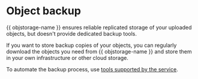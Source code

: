 # Object backup

{{ objstorage-name }} ensures reliable replicated storage of your uploaded objects, but doesn't provide dedicated backup tools.

If you want to store backup copies of your objects, you can regularly download the objects you need from {{ objstorage-name }} and store them in your own infrastructure or other cloud storage.

To automate the backup process, use [tools supported by the service](../tools/index.md).

